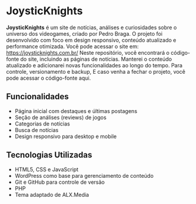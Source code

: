 # JoysticKnights

**JoysticKnights** é um site de notícias, análises e curiosidades sobre o universo dos videogames, criado por Pedro Braga. O projeto foi desenvolvido com foco em design responsivo, conteúdo atualizado e performance otimizada.
Você pode acessar o site em: https://joysticknights.com.br/
Neste repositório, você encontrará o código-fonte do site, incluindo as páginas de notícias.
Manterei o conteúdo atualizado e adicionarei novas funcionalidades ao longo do tempo. Para controle, versionamento e backup, E caso venha a fechar o projeto, você pode acessar o código-fonte aqui.

##  Funcionalidades

- Página inicial com destaques e últimas postagens
- Seção de análises (reviews) de jogos
- Categorias de notícias
- Busca de notícias
- Design responsivo para desktop e mobile

## Tecnologias Utilizadas

- HTML5, CSS e JavaScript
- WordPress como base para gerenciamento de conteúdo
- Git e GitHub para controle de versão
- PHP
- Tema adaptado de ALX.Media